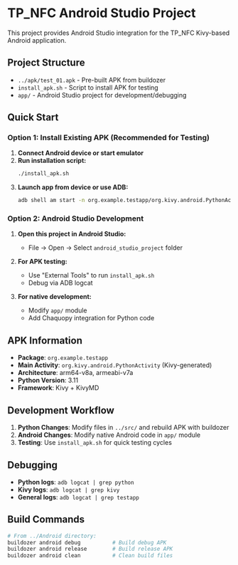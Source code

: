 # TP_NFC Android Studio Project

This project provides Android Studio integration for the TP_NFC Kivy-based Android application.

## Project Structure

- `../apk/test_01.apk` - Pre-built APK from buildozer
- `install_apk.sh` - Script to install APK for testing
- `app/` - Android Studio project for development/debugging

## Quick Start

### Option 1: Install Existing APK (Recommended for Testing)

1. **Connect Android device or start emulator**
2. **Run installation script:**
   ```bash
   ./install_apk.sh
   ```
3. **Launch app from device or use ADB:**
   ```bash
   adb shell am start -n org.example.testapp/org.kivy.android.PythonActivity
   ```

### Option 2: Android Studio Development

1. **Open this project in Android Studio:**
   - File → Open → Select `android_studio_project` folder
   
2. **For APK testing:**
   - Use "External Tools" to run `install_apk.sh`
   - Debug via ADB logcat
   
3. **For native development:**
   - Modify `app/` module 
   - Add Chaquopy integration for Python code

## APK Information

- **Package**: `org.example.testapp`
- **Main Activity**: `org.kivy.android.PythonActivity` (Kivy-generated)
- **Architecture**: arm64-v8a, armeabi-v7a
- **Python Version**: 3.11
- **Framework**: Kivy + KivyMD

## Development Workflow

1. **Python Changes**: Modify files in `../src/` and rebuild APK with buildozer
2. **Android Changes**: Modify native Android code in `app/` module
3. **Testing**: Use `install_apk.sh` for quick testing cycles

## Debugging

- **Python logs**: `adb logcat | grep python`
- **Kivy logs**: `adb logcat | grep kivy`
- **General logs**: `adb logcat | grep testapp`

## Build Commands

```bash
# From ../Android directory:
buildozer android debug          # Build debug APK
buildozer android release        # Build release APK
buildozer android clean          # Clean build files
```
